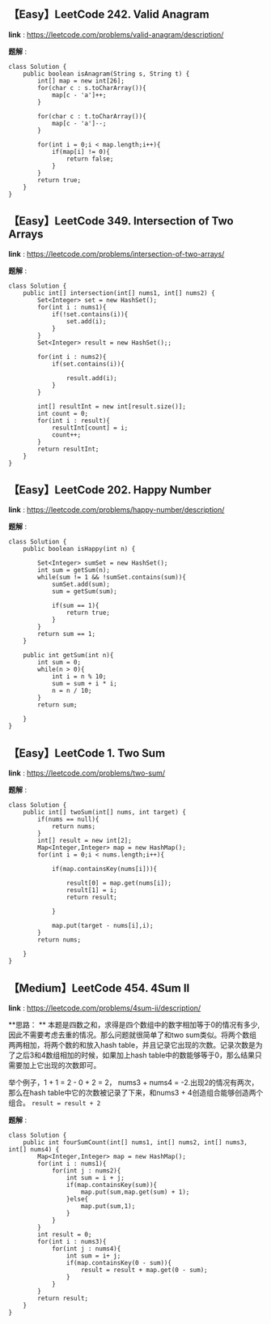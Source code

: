 ## 【Easy】LeetCode 242. Valid Anagram
**link** : https://leetcode.com/problems/valid-anagram/description/

**题解** : 

```
class Solution {
    public boolean isAnagram(String s, String t) {
        int[] map = new int[26];
        for(char c : s.toCharArray()){
            map[c - 'a']++;
        }

        for(char c : t.toCharArray()){
            map[c - 'a']--;
        }

        for(int i = 0;i < map.length;i++){
            if(map[i] != 0){
                return false;
            } 
        }
        return true;
    }
}
```

## 【Easy】LeetCode 349. Intersection of Two Arrays
**link** : https://leetcode.com/problems/intersection-of-two-arrays/

**题解** : 

```
class Solution {
    public int[] intersection(int[] nums1, int[] nums2) {
        Set<Integer> set = new HashSet();
        for(int i : nums1){
            if(!set.contains(i)){
                set.add(i);
            }
        }
        Set<Integer> result = new HashSet();;
    
        for(int i : nums2){
            if(set.contains(i)){
            
                result.add(i);
            }
        }

        int[] resultInt = new int[result.size()];
        int count = 0;
        for(int i : result){
            resultInt[count] = i;
            count++;
        } 
        return resultInt;
    }
}
```


## 【Easy】LeetCode 202. Happy Number

**link** : https://leetcode.com/problems/happy-number/description/

**题解** : 

```
class Solution {
    public boolean isHappy(int n) {
        
        Set<Integer> sumSet = new HashSet();
        int sum = getSum(n);
        while(sum != 1 && !sumSet.contains(sum)){
            sumSet.add(sum);
            sum = getSum(sum);
            
            if(sum == 1){
                return true;
            }
        }
        return sum == 1;
    }

    public int getSum(int n){
        int sum = 0;
        while(n > 0){
            int i = n % 10;
            sum = sum + i * i;
            n = n / 10;
        }
        return sum;

    }
}
```
## 【Easy】LeetCode 1. Two Sum

**link** : https://leetcode.com/problems/two-sum/

**题解** : 

```
class Solution {
    public int[] twoSum(int[] nums, int target) {
        if(nums == null){
            return nums;
        }
        int[] result = new int[2];
        Map<Integer,Integer> map = new HashMap();
        for(int i = 0;i < nums.length;i++){
            
            if(map.containsKey(nums[i])){
                
                result[0] = map.get(nums[i]);
                result[1] = i;
                return result;
                
            }
            
            map.put(target - nums[i],i);
        }
        return nums;
        
    }
}
```
## 【Medium】LeetCode 454. 4Sum II

**link** : https://leetcode.com/problems/4sum-ii/description/

**思路： ** 本题是四数之和，求得是四个数组中的数字相加等于0的情况有多少,因此不需要考虑去重的情况。那么问题就很简单了和two sum类似。将两个数组两两相加，将两个数的和放入hash table，并且记录它出现的次数。记录次数是为了之后3和4数组相加的时候，如果加上hash table中的数能够等于0，那么结果只需要加上它出现的次数即可。

举个例子，1 + 1 = 2 - 0 + 2 = 2， nums3 + nums4 = -2.出现2的情况有两次，那么在hash table中它的次数被记录了下来，和nums3 + 4创造组合能够创造两个组合。 `result = result + 2`

**题解** :
```
class Solution {
    public int fourSumCount(int[] nums1, int[] nums2, int[] nums3, int[] nums4) {
        Map<Integer,Integer> map = new HashMap();
        for(int i : nums1){
            for(int j : nums2){
                int sum = i + j;
                if(map.containsKey(sum)){
                    map.put(sum,map.get(sum) + 1);
                }else{
                    map.put(sum,1);
                }
            }
        }
        int result = 0;
        for(int i : nums3){
            for(int j : nums4){
                int sum = i+ j;
                if(map.containsKey(0 - sum)){
                    result = result + map.get(0 - sum);
                }
            }
        }
        return result;
    } 
}


```

